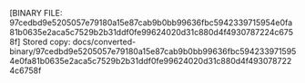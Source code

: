 [BINARY FILE: 97cedbd9e5205057e79180a15e87cab9b0bb99636fbc5942339715954e0fa81b0635e2aca5c7529b2b31ddf0fe99624020d31c880d4f4930787224c6758f]
Stored copy: docs/converted-binary/97cedbd9e5205057e79180a15e87cab9b0bb99636fbc5942339715954e0fa81b0635e2aca5c7529b2b31ddf0fe99624020d31c880d4f4930787224c6758f
